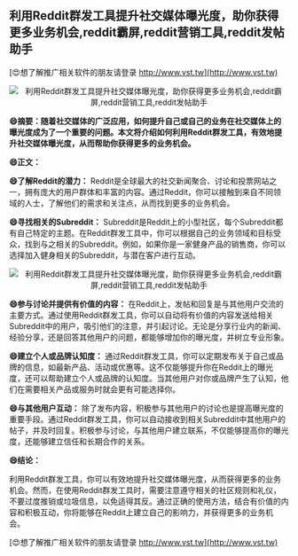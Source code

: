 ## **利用Reddit群发工具提升社交媒体曝光度，助你获得更多业务机会,reddit霸屏,reddit营销工具,reddit发帖助手**

[😍想了解推广相关软件的朋友请登录 http://www.vst.tw](http://www.vst.tw)

 <center><img src="https://vst.tw/MP4/tuiguang/png/5.png" alt="利用Reddit群发工具提升社交媒体曝光度，助你获得更多业务机会,reddit霸屏,reddit营销工具,reddit发帖助手"></center>

**😄摘要：随着社交媒体的广泛应用，如何提升自己或自己的业务在社交媒体上的曝光度成为了一个重要的问题。本文将介绍如何利用Reddit群发工具，有效地提升社交媒体曝光度，从而帮助你获得更多的业务机会。**

**😄正文：**

**😄了解Reddit的潜力：**
Reddit是全球最大的社交新闻聚合、讨论和投票网站之一，拥有庞大的用户群体和丰富的内容。通过Reddit，你可以接触到来自不同领域的人士，了解他们的需求和关注点，从而找到更多的业务机会。

**😄寻找相关的Subreddit：**
Subreddit是Reddit上的小型社区，每个Subreddit都有自己特定的主题。在Reddit群发工具中，你可以根据自己的业务领域和目标受众，找到与之相关的Subreddit。例如，如果你是一家健身产品的销售商，你可以选择加入健身相关的Subreddit，与潜在客户进行互动。

 <center><img src="https://vst.tw/MP4/tuiguang/png/7.png" alt="利用Reddit群发工具提升社交媒体曝光度，助你获得更多业务机会,reddit霸屏,reddit营销工具,reddit发帖助手"></center>

**😄参与讨论并提供有价值的内容：**
在Reddit上，发帖和回复是与其他用户交流的主要方式。通过使用Reddit群发工具，你可以自动将有价值的内容发送给相关Subreddit中的用户，吸引他们的注意，并引起讨论。无论是分享行业内的新闻、经验分享，还是回答其他用户的问题，都能够增加你的曝光度，并树立专业形象。

**😄建立个人或品牌认知度：**
通过Reddit群发工具，你可以定期发布关于自己或品牌的信息，如最新产品、活动或优惠等。这不仅能够提升你在Reddit上的曝光度，还可以帮助建立个人或品牌的认知度。当其他用户对你或品牌产生了认知，他们在需要相关产品或服务时就会更有可能选择你。

**😄与其他用户互动：**
除了发布内容，积极参与其他用户的讨论也是提高曝光度的重要手段。通过Reddit群发工具，你可以自动接收到相关Subreddit中其他用户的帖子，并及时回复。积极参与讨论，与其他用户建立联系，不仅能够提高你的曝光度，还能够建立信任和长期合作的关系。

**😄结论：**

利用Reddit群发工具，你可以有效地提升社交媒体曝光度，从而获得更多的业务机会。然而，在使用Reddit群发工具时，需要注意遵守相关的社区规则和礼仪，不要过度推销或垃圾信息，以免适得其反。通过正确的使用方法，结合有价值的内容和积极互动，你将能够在Reddit上建立自己的影响力，并获得更多的业务机会。

[😍想了解推广相关软件的朋友请登录 http://www.vst.tw](http://www.vst.tw)



